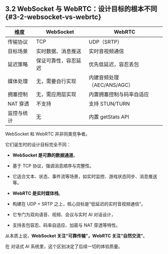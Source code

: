 ## 3.2 WebSocket 与 WebRTC：设计目标的根本不同 {#3-2-websocket-vs-webrtc}


|**维度**|**WebSocket**|**WebRTC**|
|---|---|---|
|传输协议|TCP|UDP（SRTP）|
|目标场景|实时数据、消息推送|实时音视频通信|
|延迟策略|保证可靠性，容忍延迟|优先低延迟，容忍丢包|
|媒体处理|无，需要自行实现|内建音频处理（AEC/ANS/AGC）|
|拥塞控制|无，需应用层实现|内置拥塞控制与码率自适应|
|NAT 穿透|不支持|支持 STUN/TURN|
|监控与统计|无|内置 getStats API|

WebSocket 和 WebRTC 并非同类竞争者。

它们诞生时的设计目标完全不同：

- **WebSocket 是可靠的数据通道**。
    
- 基于 TCP 协议，强调消息顺序与完整性。
    
- 它适合文本、状态、事件流等场景，如实时监控、游戏状态同步、消息推送等。
    
- **WebRTC 是实时媒体栈**。
    
- 构建在 UDP + SRTP 之上，核心目标是“低延迟的实时音视频通信”。
    
- 它专门为双向语音、视频、会议与实时 AI 对话设计，
    
- 支持丢包容忍、码率自适应、加密与 NAT 穿透等特性。
    

从本质上说，**WebSocket 关注“可靠传输”，WebRTC 关注“自然交流”**。

在 对话式 AI 系统里，这个区别决定了后续一切的体验质量。